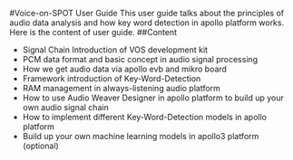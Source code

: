 #Voice-on-SPOT User Guide
This user guide talks about the principles of audio data analysis and how key word detection in apollo platform works. Here is the content of user guide.
##Content
* Signal Chain Introduction of VOS development kit
* PCM data format and basic concept in audio signal processing
* How we get audio data via apollo evb and mikro board
* Framework introduction of Key-Word-Detection
* RAM management in always-listening audio platform
* How to use Audio Weaver Designer in apollo platform to build up your own audio signal chain
* How to implement different Key-Word-Detection models in apollo platform
* Build up your own machine learning models in apollo3 platform (optional)   
